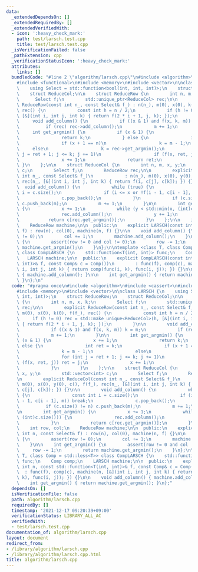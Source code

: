 ```yaml
---
data:
  _extendedDependsOn: []
  _extendedRequiredBy: []
  _extendedVerifiedWith:
  - icon: ':heavy_check_mark:'
    path: test/larsch.test.cpp
    title: test/larsch.test.cpp
  _isVerificationFailed: false
  _pathExtension: cpp
  _verificationStatusIcon: ':heavy_check_mark:'
  attributes:
    links: []
  bundledCode: "#line 2 \"algorithm/larsch.cpp\"\n#include <algorithm>\n#include <cassert>\n\
    #include <functional>\n#include <memory>\n#include <vector>\n\nclass LARSCH {\n\
    \    using Select = std::function<bool(int, int, int)>;\n    struct ReduceRow;\n\
    \    struct ReduceCol;\n\n    struct ReduceRow {\n        int n, m, x, k;\n  \
    \      Select f;\n        std::unique_ptr<ReduceCol> rec;\n\n        explicit\
    \ ReduceRow(const int n_, const Select& f_) : n(n_), m(0), x(0), k(0), f(f_),\
    \ rec() {\n            const int h = n / 2;\n            if (h != 0) rec = std::make_unique<ReduceCol>(h,\
    \ [&](int i, int j, int k) { return f(2 * i + 1, j, k); });\n        }\n\n   \
    \     void add_column() {\n            if ((x & 1) and f(x, k, m)) k = m;\n  \
    \          if (rec) rec->add_column();\n            m += 1;\n        }\n\n   \
    \     int get_argmin() {\n            if (x & 1) {\n                x += 1;\n\
    \                return k;\n            } else {\n                int ret = k;\n\
    \                if (x + 1 == n)\n                    k = m - 1;\n           \
    \     else\n                    k = rec->get_argmin();\n                for (int\
    \ j = ret + 1; j <= k; j += 1)\n                    if (f(x, ret, j)) ret = j;\n\
    \                x += 1;\n                return ret;\n            }\n       \
    \ }\n    };\n\n    struct ReduceCol {\n        int n, m, x, y;\n        std::vector<int>\
    \ c;\n        Select f;\n        ReduceRow rec;\n\n        explicit ReduceCol(const\
    \ int n_, const Select& f_)\n            : n(n_), m(0), x(0), y(0), c(), f(f_),\
    \ rec(n_, [&](int i, int j, int k) { return f(i, c[j], c[k]); }) {}\n\n      \
    \  void add_column() {\n            while (true) {\n                const int\
    \ i = c.size();\n                if (i <= x or !f(i - 1, c[i - 1], m)) break;\n\
    \                c.pop_back();\n            }\n            if (c.size() != n)\
    \ c.push_back(m);\n            m += 1;\n        }\n\n        int get_argmin()\
    \ {\n            x += 1;\n            while (y < std::min(x, (int)c.size())) {\n\
    \                rec.add_column();\n                y += 1;\n            }\n \
    \           return c[rec.get_argmin()];\n        }\n    };\n\n    int row, col;\n\
    \    ReduceRow machine;\n\n  public:\n    explicit LARSCH(const int n, const Select&\
    \ f) : row(n), col(0), machine(n, f) {}\n\n    void add_column() {\n        assert(row\
    \ != 0);\n        col += 1;\n        machine.add_column();\n    }\n\n    int get_argmin()\
    \ {\n        assert(row != 0 and col != 0);\n        row -= 1;\n        return\
    \ machine.get_argmin();\n    }\n};\n\ntemplate <class T, class Comp = std::less<T>>\
    \ class CompLARSCH {\n    std::function<T(int, int)> func;\n    Comp comp;\n \
    \   LARSCH machine;\n\n  public:\n    explicit CompLARSCH(const int n, const std::function<T(int,\
    \ int)>& f, const Comp& c = Comp())\n        : func(f), comp(c), machine(n, [&](int\
    \ i, int j, int k) { return comp(func(i, k), func(i, j)); }) {}\n\n    void add_column()\
    \ { machine.add_column(); }\n\n    int get_argmin() { return machine.get_argmin();\
    \ }\n};\n"
  code: "#pragma once\n#include <algorithm>\n#include <cassert>\n#include <functional>\n\
    #include <memory>\n#include <vector>\n\nclass LARSCH {\n    using Select = std::function<bool(int,\
    \ int, int)>;\n    struct ReduceRow;\n    struct ReduceCol;\n\n    struct ReduceRow\
    \ {\n        int n, m, x, k;\n        Select f;\n        std::unique_ptr<ReduceCol>\
    \ rec;\n\n        explicit ReduceRow(const int n_, const Select& f_) : n(n_),\
    \ m(0), x(0), k(0), f(f_), rec() {\n            const int h = n / 2;\n       \
    \     if (h != 0) rec = std::make_unique<ReduceCol>(h, [&](int i, int j, int k)\
    \ { return f(2 * i + 1, j, k); });\n        }\n\n        void add_column() {\n\
    \            if ((x & 1) and f(x, k, m)) k = m;\n            if (rec) rec->add_column();\n\
    \            m += 1;\n        }\n\n        int get_argmin() {\n            if\
    \ (x & 1) {\n                x += 1;\n                return k;\n            }\
    \ else {\n                int ret = k;\n                if (x + 1 == n)\n    \
    \                k = m - 1;\n                else\n                    k = rec->get_argmin();\n\
    \                for (int j = ret + 1; j <= k; j += 1)\n                    if\
    \ (f(x, ret, j)) ret = j;\n                x += 1;\n                return ret;\n\
    \            }\n        }\n    };\n\n    struct ReduceCol {\n        int n, m,\
    \ x, y;\n        std::vector<int> c;\n        Select f;\n        ReduceRow rec;\n\
    \n        explicit ReduceCol(const int n_, const Select& f_)\n            : n(n_),\
    \ m(0), x(0), y(0), c(), f(f_), rec(n_, [&](int i, int j, int k) { return f(i,\
    \ c[j], c[k]); }) {}\n\n        void add_column() {\n            while (true)\
    \ {\n                const int i = c.size();\n                if (i <= x or !f(i\
    \ - 1, c[i - 1], m)) break;\n                c.pop_back();\n            }\n  \
    \          if (c.size() != n) c.push_back(m);\n            m += 1;\n        }\n\
    \n        int get_argmin() {\n            x += 1;\n            while (y < std::min(x,\
    \ (int)c.size())) {\n                rec.add_column();\n                y += 1;\n\
    \            }\n            return c[rec.get_argmin()];\n        }\n    };\n\n\
    \    int row, col;\n    ReduceRow machine;\n\n  public:\n    explicit LARSCH(const\
    \ int n, const Select& f) : row(n), col(0), machine(n, f) {}\n\n    void add_column()\
    \ {\n        assert(row != 0);\n        col += 1;\n        machine.add_column();\n\
    \    }\n\n    int get_argmin() {\n        assert(row != 0 and col != 0);\n   \
    \     row -= 1;\n        return machine.get_argmin();\n    }\n};\n\ntemplate <class\
    \ T, class Comp = std::less<T>> class CompLARSCH {\n    std::function<T(int, int)>\
    \ func;\n    Comp comp;\n    LARSCH machine;\n\n  public:\n    explicit CompLARSCH(const\
    \ int n, const std::function<T(int, int)>& f, const Comp& c = Comp())\n      \
    \  : func(f), comp(c), machine(n, [&](int i, int j, int k) { return comp(func(i,\
    \ k), func(i, j)); }) {}\n\n    void add_column() { machine.add_column(); }\n\n\
    \    int get_argmin() { return machine.get_argmin(); }\n};"
  dependsOn: []
  isVerificationFile: false
  path: algorithm/larsch.cpp
  requiredBy: []
  timestamp: '2021-12-17 09:20:39+09:00'
  verificationStatus: LIBRARY_ALL_AC
  verifiedWith:
  - test/larsch.test.cpp
documentation_of: algorithm/larsch.cpp
layout: document
redirect_from:
- /library/algorithm/larsch.cpp
- /library/algorithm/larsch.cpp.html
title: algorithm/larsch.cpp
---
```

